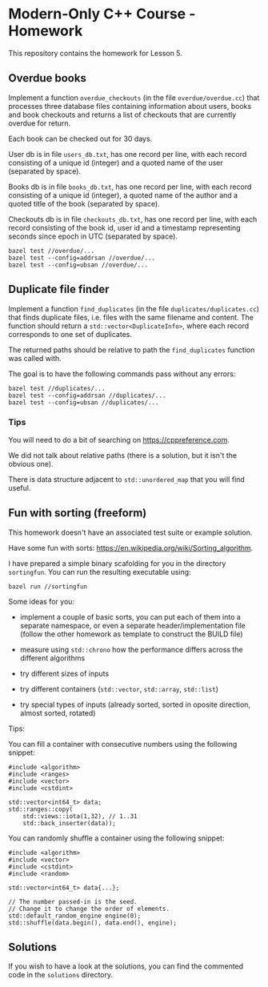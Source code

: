 # Modern-Only C++ Course - Homework

This repository contains the homework for Lesson 5.

## Overdue books

Implement a function `overdue_checkouts` (in the file `overdue/overdue.cc`) that processes three database files containing information about users, books and book checkouts and returns a list of checkouts that are currently overdue for return.

Each book can be checked out for 30 days.

User db is in file `users_db.txt`, has one record per line, with each record consisting of a unique id (integer) and a quoted name of the user (separated by space).

Books db is in file `books_db.txt`, has one record per line, with each record consisting of a unique id (integer), a quoted name of the author and a quoted title of the book (separated by space).

Checkouts db is in file `checkouts_db.txt`, has one record per line, with each record consisting of the book id, user id and a timestamp representing seconds since epoch in UTC (separated by space).


```
bazel test //overdue/...
bazel test --config=addrsan //overdue/...
bazel test --config=ubsan //overdue/...
```

## Duplicate file finder

Implement a function `find_duplicates` (in the file `duplicates/duplicates.cc`) that finds duplicate files, i.e. files with the same filename and content. The function should return a `std::vector<DuplicateInfo>`, where each record corresponds to one set of duplicates.

The returned paths should be relative to path the `find_duplicates` function was called with.

The goal is to have the following commands pass without any errors:

```
bazel test //duplicates/...
bazel test --config=addrsan //duplicates/...
bazel test --config=ubsan //duplicates/...
```

### Tips

You will need to do a bit of searching on https://cppreference.com.

We did not talk about relative paths (there is a solution, but it isn't the obvious one).

There is data structure adjacent to `std::unordered_map` that you will find useful.

## Fun with sorting (freeform)

This homework doesn't have an associated test suite or example solution.

Have some fun with sorts: https://en.wikipedia.org/wiki/Sorting_algorithm. 

I have prepared a simple binary scafolding for you in the directory `sortingfun`. You can run the resulting executable using:

```
bazel run //sortingfun
```

Some ideas for you:

- implement a couple of basic sorts, you can put each of them into a separate namespace, or even a separate header/implementation file (follow the other homework as template to construct the BUILD file)

- measure using `std::chrono` how the performance differs across the different algorithms

- try different sizes of inputs

- try different containers (`std::vector`, `std::array`, `std::list`)

- try special types of inputs (already sorted, sorted in oposite direction, almost sorted, rotated)

Tips:

You can fill a container with consecutive numbers using the following snippet:

```
#include <algorithm>
#include <ranges>
#include <vector>
#include <cstdint>

std::vector<int64_t> data;
std::ranges::copy(
    std::views::iota(1,32), // 1..31
    std::back_inserter(data));
```

You can randomly shuffle a container using the following snippet:

```
#include <algorithm>
#include <vector>
#include <cstdint>
#include <random>

std::vector<int64_t> data{...};

// The number passed-in is the seed.
// Change it to change the order of elements.
std::default_random_engine engine(0);
std::shuffle(data.begin(), data.end(), engine);
```

## Solutions

If you wish to have a look at the solutions, you can find the commented code in the `solutions` directory.
